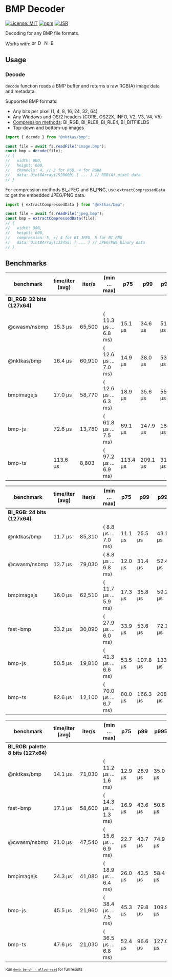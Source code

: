 # BMP Decoder

[![License: MIT](https://img.shields.io/badge/License-MIT-brightgreen.svg)](https://opensource.org/licenses/MIT)
[![npm](https://img.shields.io/npm/v/@nktkas/bmp)](https://www.npmjs.com/package/@nktkas/bmp)
[![JSR](https://jsr.io/badges/@nktkas/bmp)](https://jsr.io/@nktkas/bmp)

Decoding for any BMP file formats.

Works with:
<img alt="browsers" title="This package works with browsers." height="16px" src="https://jsr.io/logos/browsers.svg" />
<img alt="Deno" title="This package works with Deno." height="16px" src="https://jsr.io/logos/deno.svg" />
<img alt="Node.js" title="This package works with Node.js" height="16px" src="https://jsr.io/logos/node.svg" />
<img alt="Bun" title="This package works with Bun." height="16px" src="https://jsr.io/logos/bun.svg" />

## Usage

### Decode

`decode` function reads a BMP buffer and returns a raw RGB(A) image data and metadata.

Supported BMP formats:

- Any bits per pixel (1, 4, 8, 16, 24, 32, 64)
- Any Windows and OS/2 headers (CORE, OS22X, INFO, V2, V3, V4, V5)
- [Compression methods](https://learn.microsoft.com/en-us/openspecs/windows_protocols/ms-wmf/4e588f70-bd92-4a6f-b77f-35d0feaf7a57):
  BI_RGB, BI_RLE8, BI_RLE4, BI_BITFIELDS
- Top-down and bottom-up images

```ts
import { decode } from "@nktkas/bmp";

const file = await fs.readFile("image.bmp");
const bmp = decode(file);
// {
//   width: 800,
//   height: 600,
//   channels: 4, // 3 for RGB, 4 for RGBA
//   data: Uint8Array(1920000) [ ... ] // RGB(A) pixel data
// }
```

For compression methods BI_JPEG and BI_PNG, use `extractCompressedData` to get the embedded JPEG/PNG data.

```ts
import { extractCompressedData } from "@nktkas/bmp";

const file = await fs.readFile("jpeg.bmp");
const bmp = extractCompressedData(file);
// {
//   width: 800,
//   height: 600,
//   compression: 5, // 4 for BI_JPEG, 5 for BI_PNG
//   data: Uint8Array(123456) [ ... ] // JPEG/PNG binary data
// }
```

## Benchmarks

| benchmark                    | time/iter (avg) | iter/s | (min … max)         | p75      | p99      | p995     |
| ---------------------------- | --------------- | ------ | ------------------- | -------- | -------- | -------- |
| **BI_RGB: 32 bits (127x64)** |                 |        |                     |          |          |          |
| @cwasm/nsbmp                 | 15.3 µs         | 65,500 | ( 11.3 µs … 6.8 ms) | 15.1 µs  | 34.6 µs  | 51.3 µs  |
| @nktkas/bmp                  | 16.4 µs         | 60,910 | ( 12.6 µs … 7.0 ms) | 14.9 µs  | 38.0 µs  | 53.8 µs  |
| bmpimagejs                   | 17.0 µs         | 58,770 | ( 12.6 µs … 6.3 ms) | 18.9 µs  | 35.6 µs  | 55.9 µs  |
| bmp-js                       | 72.6 µs         | 13,780 | ( 61.8 µs … 7.5 ms) | 69.1 µs  | 147.9 µs | 180.8 µs |
| bmp-ts                       | 113.6 µs        | 8,803  | ( 97.2 µs … 6.9 ms) | 113.4 µs | 209.1 µs | 318.1 µs |

| benchmark                    | time/iter (avg) | iter/s | (min … max)         | p75     | p99      | p995     |
| ---------------------------- | --------------- | ------ | ------------------- | ------- | -------- | -------- |
| **BI_RGB: 24 bits (127x64)** |                 |        |                     |         |          |          |
| @nktkas/bmp                  | 11.7 µs         | 85,310 | ( 8.8 µs … 7.0 ms)  | 11.1 µs | 25.5 µs  | 43.1 µs  |
| @cwasm/nsbmp                 | 12.7 µs         | 79,030 | ( 8.8 µs … 6.8 ms)  | 12.0 µs | 31.4 µs  | 52.4 µs  |
| bmpimagejs                   | 16.0 µs         | 62,510 | ( 11.7 µs … 5.9 ms) | 17.3 µs | 35.8 µs  | 59.2 µs  |
| fast-bmp                     | 33.2 µs         | 30,090 | ( 27.9 µs … 6.0 ms) | 33.9 µs | 53.6 µs  | 72.1 µs  |
| bmp-js                       | 50.5 µs         | 19,810 | ( 41.3 µs … 6.6 ms) | 53.5 µs | 107.8 µs | 133.0 µs |
| bmp-ts                       | 82.6 µs         | 12,100 | ( 70.0 µs … 6.7 ms) | 80.0 µs | 166.3 µs | 208.7 µs |

| benchmark                           | time/iter (avg) | iter/s | (min … max)         | p75     | p99     | p995     |
| ----------------------------------- | --------------- | ------ | ------------------- | ------- | ------- | -------- |
| **BI_RGB: palette 8 bits (127x64)** |                 |        |                     |         |         |          |
| @nktkas/bmp                         | 14.1 µs         | 71,030 | ( 11.2 µs … 1.6 ms) | 12.9 µs | 28.9 µs | 35.0 µs  |
| fast-bmp                            | 17.1 µs         | 58,600 | ( 14.3 µs … 1.3 ms) | 16.9 µs | 43.6 µs | 50.6 µs  |
| @cwasm/nsbmp                        | 21.0 µs         | 47,540 | ( 15.6 µs … 6.9 ms) | 22.7 µs | 43.7 µs | 74.9 µs  |
| bmpimagejs                          | 24.3 µs         | 41,080 | ( 18.9 µs … 6.4 ms) | 26.0 µs | 43.5 µs | 58.4 µs  |
| bmp-js                              | 45.5 µs         | 21,960 | ( 38.4 µs … 7.5 ms) | 45.3 µs | 79.8 µs | 109.9 µs |
| bmp-ts                              | 47.6 µs         | 21,030 | ( 36.5 µs … 6.8 ms) | 52.4 µs | 96.6 µs | 127.0 µs |

<sub>Run [`deno bench --allow-read`](https://docs.deno.com/runtime/reference/cli/bench/) for full results</sub>
